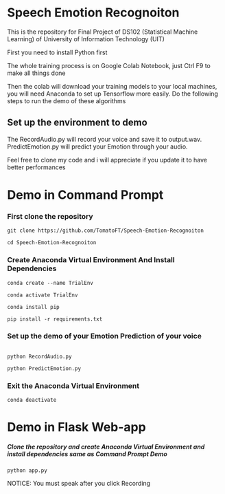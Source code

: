 # Speech Emotion Recognoiton
This is the repository for Final Project of DS102 (Statistical Machine Learning) of University of Information Technology (UIT)
<p>First you need to install Python first</p>
<p>The whole training process is on Google Colab Notebook, just Ctrl F9 to make all things done</p>
<p>Then the colab will download your training models to your local machines, you will need Anaconda to set up Tensorflow more easily.
Do the following steps to run the demo of these algorithms </p>
<h2> Set up the environment to demo </h2>
<p>
The RecordAudio.py will record your voice and save it to output.wav. PredictEmotion.py will predict your Emotion through your audio.</p>
<p> Feel free to clone my code and i will appreciate if you update it to have better performances</p>

# Demo in Command Prompt

<h3>First clone the repository</h3>

```
git clone https://github.com/TomatoFT/Speech-Emotion-Recognoiton

cd Speech-Emotion-Recognoiton

```
<h3>Create Anaconda Virtual Environment And Install Dependencies</h3>

```
conda create --name TrialEnv

conda activate TrialEnv

conda install pip

pip install -r requirements.txt

```
<h3>Set up the demo of your Emotion Prediction of your voice</h3>

```

python RecordAudio.py

python PredictEmotion.py

```

<h3>Exit the Anaconda Virtual Environment </h3>

```
conda deactivate

```

# Demo in Flask Web-app
<h5>Clone the repository and create Anaconda Virtual Environment and install dependencies same as Command Prompt Demo</h5>

```
python app.py
```
<p>NOTICE: You must speak after you click Recording</p>
